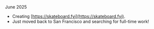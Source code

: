 
June 2025
- Creating [https://skateboard.fyi](https://skateboard.fyi).
- Just moved back to San Francisco and searching for full-time work!
